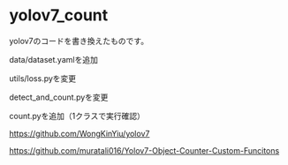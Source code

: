 # yolov7_count
yolov7のコードを書き換えたものです。

data/dataset.yamlを追加

utils/loss.pyを変更

detect_and_count.pyを変更

count.pyを追加（1クラスで実行確認）

https://github.com/WongKinYiu/yolov7

https://github.com/muratali016/Yolov7-Object-Counter-Custom-Funcitons
